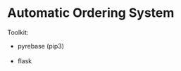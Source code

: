 <h1 style="align: center;">Automatic Ordering System</h1>
<p>Toolkit:</p>
<ul>
    <li>pyrebase (pip3)</li>
    <br>
    <li>flask</li>
    <br>
</ul>
